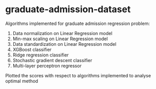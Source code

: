 # graduate-admission-dataset

Algorithms implemented for graduate admission regression problem:

1. Data normalization on Linear Regression model
2. Min-max scaling on Linear Regression model
3. Data standardization on Linear Regression model 
4. XGBoost classifier
5. Ridge regression classifier
6. Stochastic gradient descent classifier
7. Multi-layer perceptron regressor

Plotted the scores with respect to algorithms implemented to analyse optimal method